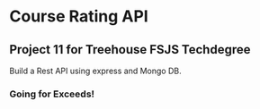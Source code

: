 # Course Rating API

## Project 11 for Treehouse FSJS Techdegree

Build a Rest API using express and Mongo DB.

### Going for Exceeds!

